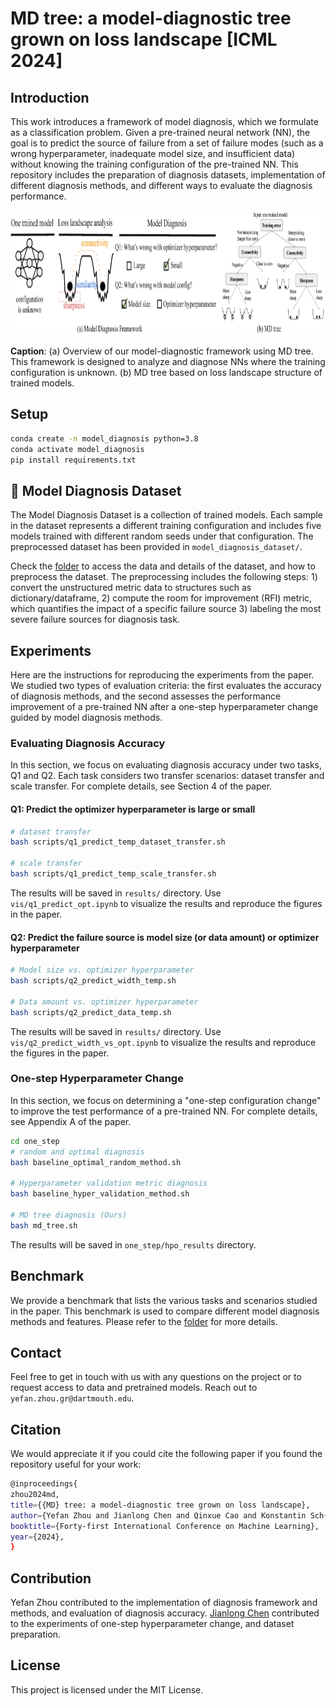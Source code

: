 # MD tree: a model-diagnostic tree grown on loss landscape [ICML 2024]


## Introduction
This work introduces a framework of model diagnosis, which we formulate as a classification problem. Given a pre-trained neural network (NN), the goal is to predict the source of failure from a set of failure modes (such as a wrong hyperparameter, inadequate model size, and insufficient data) without knowing the training configuration of the pre-trained NN. This repository includes the preparation of diagnosis datasets, implementation of different diagnosis methods, and different ways to evaluate the diagnosis performance.

<p align="center">
<img src="assert/github_mdtree_overview.png" alt="Image description" width="1000" height="200">
</p>

**Caption**: (a) Overview of our model-diagnostic framework using MD tree. This framework is designed to analyze and diagnose NNs where the training configuration is unknown.  (b) MD tree based on loss landscape structure of trained models.

## Setup
```bash
conda create -n model_diagnosis python=3.8
conda activate model_diagnosis
pip install requirements.txt
```

## &#x1F50E; Model Diagnosis Dataset 
The Model Diagnosis Dataset is a collection of trained models. Each sample in the dataset represents a different training configuration and includes five models trained with different random seeds under that configuration. The preprocessed dataset has been provided in `model_diagnosis_dataset/`.

Check the [folder](https://github.com/YefanZhou/ModelDiag_dev/tree/main/model_diagnosis_dataset) to access the data and details of the dataset, and how to preprocess the dataset. The preprocessing includes the following steps: 1) convert the unstructured metric data to structures such as dictionary/dataframe, 2) compute the room for improvement (RFI) metric, which quantifies the impact of a specific failure source 3) labeling the most severe failure sources for diagnosis task.


## Experiments 
Here are the instructions for reproducing the experiments from the paper. We studied two types of evaluation criteria: the first evaluates the accuracy of diagnosis methods, and the second assesses the performance improvement of a pre-trained NN after a one-step hyperparameter change guided by model diagnosis methods.

### Evaluating Diagnosis Accuracy
In this section, we focus on evaluating diagnosis accuracy under two tasks, Q1 and Q2. Each task considers two transfer scenarios: dataset transfer and scale transfer. For complete details, see Section 4 of the paper.
#### Q1: Predict the optimizer hyperparameter is large or small
```bash
# dataset transfer
bash scripts/q1_predict_temp_dataset_transfer.sh

# scale transfer
bash scripts/q1_predict_temp_scale_transfer.sh
```
The results will be saved in `results/` directory. Use `vis/q1_predict_opt.ipynb` to visualize the results and reproduce the figures in the paper.

#### Q2: Predict the failure source is model size (or data amount) or optimizer hyperparameter
```bash
# Model size vs. optimizer hyperparameter 
bash scripts/q2_predict_width_temp.sh

# Data amount vs. optimizer hyperparameter
bash scripts/q2_predict_data_temp.sh
```
The results will be saved in `results/` directory. Use `vis/q2_predict_width_vs_opt.ipynb` to visualize the results and reproduce the figures in the paper.


### One-step Hyperparameter Change
In this section, we focus on determining a "one-step configuration change" to improve the test performance of a pre-trained NN. For complete details, see Appendix A of the paper.
```bash
cd one_step
# random and optimal diagnosis 
bash baseline_optimal_random_method.sh

# Hyperparameter validation metric diagnosis
bash baseline_hyper_validation_method.sh

# MD tree diagnosis (Ours)
bash md_tree.sh
```
The results will be saved in `one_step/hpo_results` directory.


## Benchmark
We provide a benchmark that lists the various tasks and scenarios studied in the paper. This benchmark is used to compare different model diagnosis methods and features. Please refer to the [folder](https://github.com/YefanZhou/ModelDiag_dev/tree/main/benchmark) for more details.


## Contact
Feel free to get in touch with us with any questions on the project or to request access to data and pretrained models. Reach out to `yefan.zhou.gr@dartmouth.edu`.


## Citation
We would appreciate it if you could cite the following paper if you found the repository useful for your work:
```bash
@inproceedings{
zhou2024md,
title={{MD} tree: a model-diagnostic tree grown on loss landscape},
author={Yefan Zhou and Jianlong Chen and Qinxue Cao and Konstantin Sch{\"u}rholt and Yaoqing Yang},
booktitle={Forty-first International Conference on Machine Learning},
year={2024},
}
```

## Contribution
Yefan Zhou contributed to the implementation of diagnosis framework and methods, and evaluation of diagnosis accuracy. [Jianlong Chen](https://github.com/Car-pe) contributed to the experiments of one-step hyperparameter change, and dataset preparation. 


## License
This project is licensed under the MIT License.
